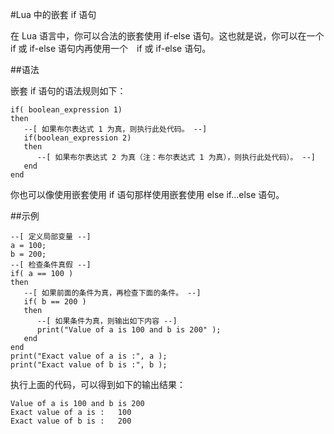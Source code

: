 #Lua 中的嵌套 if 语句  

在 Lua 语言中，你可以合法的嵌套使用 if-else 语句。这也就是说，你可以在一个 if 或 if-else 语句内再使用一个　if 或 if-else 语句。  

##语法  

嵌套 if 语句的语法规则如下：  

```
if( boolean_expression 1)
then
   --[ 如果布尔表达式 1 为真，则执行此处代码。 --]
   if(boolean_expression 2)
   then
      --[ 如果布尔表达式 2 为真（注：布尔表达式 1 为真），则执行此处代码）。 --]
   end
end
```  

你也可以像使用嵌套使用 if 语句那样使用嵌套使用 else if...else 语句。  

##示例  

```
--[ 定义局部变量 --]
a = 100;
b = 200;
--[ 检查条件真假 --]
if( a == 100 )
then
   --[ 如果前面的条件为真，再检查下面的条件。 --]
   if( b == 200 )
   then
      --[ 如果条件为真，则输出如下内容 --]
      print("Value of a is 100 and b is 200" );
   end
end
print("Exact value of a is :", a );
print("Exact value of b is :", b );
```  

执行上面的代码，可以得到如下的输出结果：  

```
Value of a is 100 and b is 200
Exact value of a is :	100
Exact value of b is :	200
```